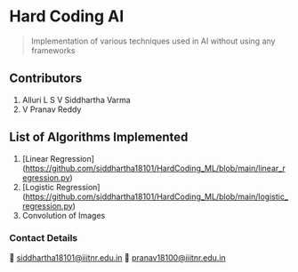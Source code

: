 # Hard Coding AI
> Implementation of various techniques used in AI without using any frameworks

## Contributors

1. Alluri L S V Siddhartha Varma 
2. V Pranav Reddy 

## List of Algorithms Implemented

1. [Linear Regression] (https://github.com/siddhartha18101/HardCoding_ML/blob/main/linear_regression.py)
2. [Logistic Regression] (https://github.com/siddhartha18101/HardCoding_ML/blob/main/logistic_regression.py)
3. Convolution of Images

### Contact Details

:email: siddhartha18101@iiitnr.edu.in
:email: pranav18100@iiitnr.edu.in
